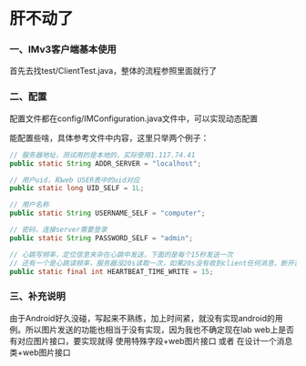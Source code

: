 # 肝不动了

### 一、IMv3客户端基本使用

首先去找test/ClientTest.java，整体的流程参照里面就行了



### 二、配置

配置文件都在config/IMConfiguration.java文件中，可以实现动态配置

能配置些啥，具体参考文件中内容，这里只举两个例子：

```java
// 服务器地址，测试用的是本地的，实际使用1.117.74.41
public static String ADDR_SERVER = "localhost";

// 用户uid，和web USER表中的uid对应
public static long UID_SELF = 1L;

// 用户名称
public static String USERNAME_SELF = "computer";

// 密码，连接server需要登录
public static String PASSWORD_SELF = "admin";

// 心跳写频率，定位信息夹杂在心跳中发送，下面的是每个15秒发送一次
// 还有一个是心跳读频率，服务器没20s读取一次，如果20s没有收到client任何消息，断开连接
public static final int HEARTBEAT_TIME_WRITE = 15;
```



### 三、补充说明

由于Android好久没碰，写起来不熟练，加上时间紧，就没有实现android的用例。所以图片发送的功能也相当于没有实现，因为我也不确定现在lab web上是否有对应图片接口，要实现就得   使用特殊字段+web图片接口   或者   在设计一个消息类+web图片接口

